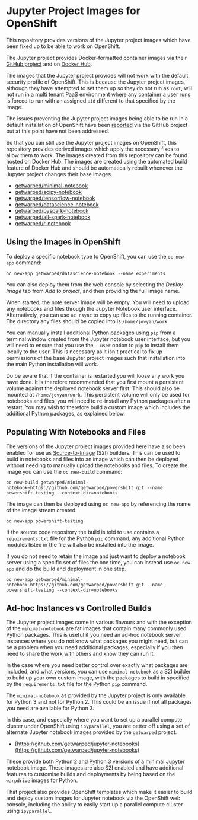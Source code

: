 # Jupyter Project Images for OpenShift

This repository provides versions of the Jupyter project images which have been fixed up to be able to work on OpenShift.

The Jupyter project provides Docker-formatted container images via their [GitHub project](https://github.com/jupyter/docker-stacks) and on [Docker Hub](https://hub.docker.com/u/jupyter/).

The images that the Jupyter project provides will not work with the default security profile of OpenShift. This is because the Jupyter project images, although they have attempted to set them up so they do not run as ``root``, will not run in a multi tenant PaaS environment where any container a user runs is forced to run with an assigned ``uid`` different to that specified by the image.

The issues preventing the Jupyter project images being able to be run in a default installation of OpenShift have been [reported](https://github.com/jupyter/docker-stacks/issues/188) via the GitHub project but at this point have not been addressed.

So that you can still use the Jupyter project images on OpenShift, this repository provides derived images which apply the necessary fixes to allow them to work. The images created from this repository can be found hosted on Docker Hub. The images are created using the automated build feature of Docker Hub and should be automatically rebuilt whenever the Jupyter project changes their base images.

* [getwarped/minimal-notebook](https://hub.docker.com/r/getwarped/minimal-notebook/)
* [getwarped/scipy-notebook](https://hub.docker.com/r/getwarped/scipy-notebook/)
* [getwarped/tensorflow-notebook](https://hub.docker.com/r/getwarped/tensorflow-notebook/)
* [getwarped/datascience-notebook](https://hub.docker.com/r/getwarped/datascience-notebook/)
* [getwarped/pyspark-notebook](https://hub.docker.com/r/getwarped/pyspark-notebook/)
* [getwarped/all-spark-notebook](https://hub.docker.com/r/getwarped/all-spark-notebook/)
* [getwarped/r-notebook](https://hub.docker.com/r/getwarped/r-notebook/)

## Using the Images in OpenShift

To deploy a specific notebook type to OpenShift, you can use the ``oc new-app`` command:

```
oc new-app getwarped/datascience-notebook --name experiments
```

You can also deploy them from the web console by selecting the _Deploy Image_ tab from _Add to project_, and then providing the full image name.

When started, the note server image will be empty. You will need to upload any notebooks and files through the Jupyter Notebook user interface. Alternatively, you can use ``oc rsync`` to copy up files to the running container. The directory any files should be copied into is ``/home/jovyan/work``.

You can manually install additional Python packages using ``pip`` from a terminal window created from the Jupyter notebook user interface, but you will need to ensure that you use the ``--user`` option to ``pip`` to install them locally to the user. This is necessary as it isn't practical to fix up permissions of the base Jupyter project images such that installation into the main Python installation will work.

Do be aware that if the container is restarted you will loose any work you have done. It is therefore recommended that you first mount a persistent volume against the deployed notebook server first. This should also be mounted at ``/home/jovyan/work``. This persistent volume will only be used for notebooks and files, you will need to re-install any Python packages after a restart. You may wish to therefore build a custom image which includes the additional Python packages, as explained below.

## Populating With Notebooks and Files

The versions of the Jupyter project images provided here have also been enabled for use as [Source-to-Image](https://github.com/openshift/source-to-image) (S2I) builders. This can be used to build in notebooks and files into an image which can then be deployed without needing to manually upload the notebooks and files. To create the image you can use the ``oc new-build`` command:

```
oc new-build getwarped/minimal-notebook~https://github.com/getwarped/powershift.git --name powershift-testing --context-dir=notebooks
```

The image can then be deployed using ``oc new-app`` by referencing the name of the image stream created.

```
oc new-app powershift-testing
```

If the source code repository the build is told to use contains a ``requirements.txt`` file for the Python ``pip`` command, any additional Python modules listed in the file will also be installed into the image.

If you do not need to retain the image and just want to deploy a notebook server using a specific set of files the one time, you can instead use ``oc new-app`` and do the build and deployment in one step.

```
oc new-app getwarped/minimal-notebook~https://github.com/getwarped/powershift.git --name powershift-testing --context-dir=notebooks
```

## Ad-hoc Instances vs Controlled Builds

The Jupyter project images come in various flavours and with the exception of the ``minimal-notebook`` are fat images that contain many commonly used Python packages. This is useful if you need an ad-hoc notebook server instances where you do not know what packages you might need, but can be a problem when you need additional packages, especially if you then need to share the work with others and know they can run it.

In the case where you need better control over exactly what packages are included, and what versions, you can use ``minimal-notebook`` as a S2I builder to build up your own custom image, with the packages to build in specified by the ``requirements.txt`` file for the Python ``pip`` command.

The ``minimal-notebook`` as provided by the Jupyter project is only available for Python 3 and not for Python 2. This could be an issue if not all packages you need are available for Python 3.

In this case, and especially where you want to set up a parallel compute cluster under OpenShift using ``ipyparallel``, you are better off using a set of alternate Jupyter notebook images provided by the ``getwarped`` project.

* [https://github.com/getwarped/jupyter-notebooks](https://github.com/getwarped/jupyter-notebooks)

These provide both Python 2 and Python 3 versions of a minimal Jupyter notebook image. These images are also S2I enabled and have additional features to customise builds and deployments by being based on the ``warpdrive`` images for Python.

That project also provides OpenShift templates which make it easier to build and deploy custom images for Jupyter notebook via the OpenShift web console, including the ability to easily start up a parallel compute cluster using ``ipyparallel``.